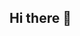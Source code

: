 ## Hi there 👋

<!--
**Code9911/Code9911** is a ✨ _special_ ✨ repository because its `README.md` (this file) appears on your GitHub profile.

Here are some ideas to get you started:

- 🔭 I’m currently working on a tools that I wished could help with my current workplace. Its an environmental consultancy firm, doing engineering works and trading industrial equipments.
- 🌱 I’m currently learning almost anything about A.I. learning, coding, n8n, implement deepseek into own server, etc...
- 👯 I’m looking to collaborate on software design, website design for marketplace for industrial segment include trading, consultation, servicing, inspections, troubleshooting, engineering. 
- 🤔 I’m looking for help with someone or some link that could help me quickstart or understand the road to learn.
- 💬 Ask me about ...
- 📫 How to reach me: edwinkng@majuperkasa.com
- 😄 Pronouns: ...
- ⚡ Fun fact: I am an engineer who likes to learn anything about technology and money; While unable to focus in between: business, knowledge and relationship between humans
-->
